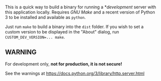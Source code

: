 
This is a quick way to build a binary for running a **development* server with
this application locally. Requires *GNU Make* and a recent version of Python 3
to be installed and available as `python`.

Just run `make` to build a binary into the `dist` folder. If you wish to set a
custom version to be displayed in the "About" dialog,
run `CUSTOM_DEV_VERSION=... make`.

WARNING
-------

For development only, **not for production, it is not secure!**

See the warnings at <https://docs.python.org/3/library/http.server.html>
